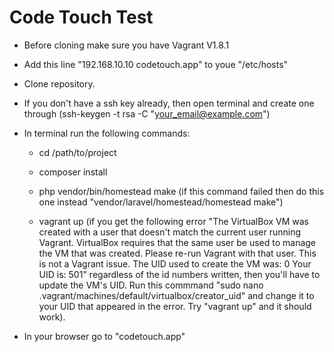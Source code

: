# Code Touch Test

* Before cloning make sure you have Vagrant V1.8.1

* Add this line "192.168.10.10   codetouch.app" to youe "/etc/hosts"

* Clone repository.

* If you don't have a ssh key already, then open terminal and create one through (ssh-keygen -t rsa -C "your_email@example.com")

* In terminal run the following commands:
	
	- cd /path/to/project

	- composer install
	
	- php vendor/bin/homestead make (if this command failed then do this one instead "vendor/laravel/homestead/homestead make")
	
	- vagrant up (if you get the following error "The VirtualBox VM was created with a user that doesn't match the current user running Vagrant. VirtualBox requires that the same user be used to manage the VM that was created. Please re-run Vagrant with that user. This is not a Vagrant issue.
	The UID used to create the VM was: 0 Your UID is: 501" regardless of the id numbers written, then you'll have to update the VM's UID. Run this commmand "sudo nano .vagrant/machines/default/virtualbox/creator_uid" and change it to your UID that appeared in the error. Try "vagrant up" and it should work).

* In your browser go to "codetouch.app"